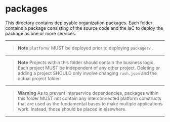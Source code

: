 # packages

This directory contains deployable organization packages. Each folder contains a
package consisting of the source code and the IaC to deploy the package as one
or more services.

---

> **Note** `platform/` MUST be deployed prior to deploying `packages/` .

---

> **Note** Projects within this folder should contain the business logic. Each
> project MUST be independent of any other project. Deleting or adding a project
> SHOULD only involve changing `rush.json` and the actual project folder.

---

> **Warning** As to prevent interservice dependencies, packages within this
> folder MUST not contain any interconnected platform constructs that are used
> as the fundamental bases to make multiple applications work. Instead, those
> should be placed in elsewhere.

---
